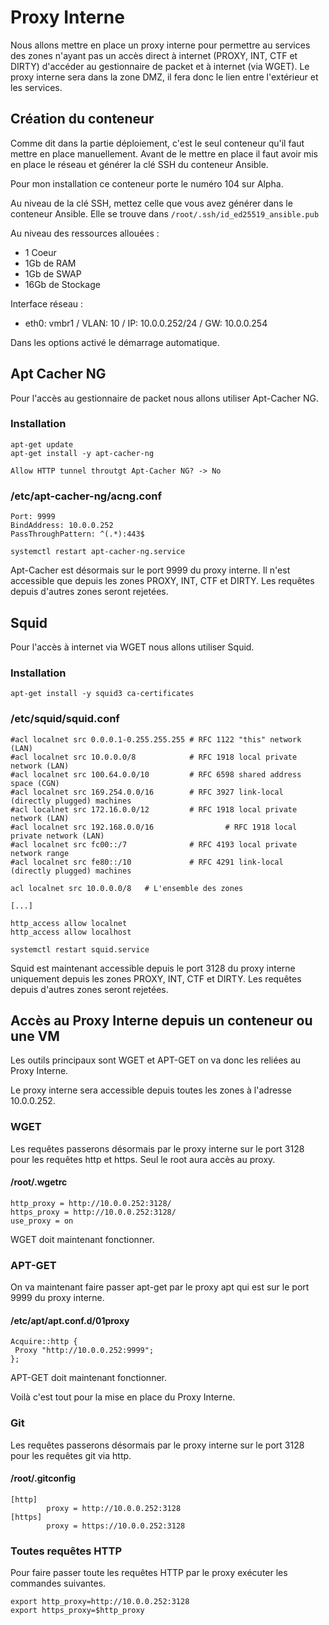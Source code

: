 # Proxy Interne

Nous allons mettre en place un proxy interne pour permettre au services des zones n'ayant pas un accès direct à internet (PROXY, INT, CTF et DIRTY) d'accéder au gestionnaire de packet et à internet (via WGET). Le proxy interne sera dans la zone DMZ, il fera donc le lien entre l'extérieur et les services.

## Création du conteneur
Comme dit dans la partie déploiement, c'est le seul conteneur qu'il faut mettre en place manuellement. Avant de le mettre en place il faut avoir mis en place le réseau et générer la clé SSH du conteneur Ansible.

Pour mon installation ce conteneur porte le numéro 104 sur Alpha.

Au niveau de la clé SSH, mettez celle que vous avez générer dans le conteneur Ansible. Elle se trouve dans `/root/.ssh/id_ed25519_ansible.pub`

Au niveau des ressources allouées :
- 1 Coeur
- 1Gb de RAM
- 1Gb de SWAP
- 16Gb de Stockage

Interface réseau :
- eth0: vmbr1 / VLAN: 10 / IP: 10.0.0.252/24 / GW: 10.0.0.254


Dans les options activé le démarrage automatique.

## Apt Cacher NG
Pour l'accès au gestionnaire de packet nous allons utiliser Apt-Cacher NG.

### Installation
```
apt-get update
apt-get install -y apt-cacher-ng
```
```
Allow HTTP tunnel throutgt Apt-Cacher NG? -> No
```

### /etc/apt-cacher-ng/acng.conf
```
Port: 9999
BindAddress: 10.0.0.252
PassThroughPattern: ^(.*):443$
```
```
systemctl restart apt-cacher-ng.service
```
Apt-Cacher est désormais sur le port 9999 du proxy interne. Il n'est accessible que depuis les zones PROXY, INT, CTF et DIRTY. Les requêtes depuis d'autres zones seront rejetées.

## Squid

Pour l'accès à internet via WGET nous allons utiliser Squid.

### Installation
```
apt-get install -y squid3 ca-certificates
```

### /etc/squid/squid.conf
```
#acl localnet src 0.0.0.1-0.255.255.255 # RFC 1122 "this" network (LAN)
#acl localnet src 10.0.0.0/8            # RFC 1918 local private network (LAN)
#acl localnet src 100.64.0.0/10         # RFC 6598 shared address space (CGN)
#acl localnet src 169.254.0.0/16        # RFC 3927 link-local (directly plugged) machines
#acl localnet src 172.16.0.0/12         # RFC 1918 local private network (LAN)
#acl localnet src 192.168.0.0/16                # RFC 1918 local private network (LAN)
#acl localnet src fc00::/7              # RFC 4193 local private network range
#acl localnet src fe80::/10             # RFC 4291 link-local (directly plugged) machines

acl localnet src 10.0.0.0/8   # L'ensemble des zones

[...]

http_access allow localnet
http_access allow localhost
```
```
systemctl restart squid.service
```

Squid est maintenant accessible depuis le port 3128 du proxy interne uniquement depuis les zones PROXY, INT, CTF et DIRTY. Les requêtes depuis d'autres zones seront rejetées.


## Accès au Proxy Interne depuis un conteneur ou une VM

Les outils principaux sont WGET et APT-GET on va donc les reliées au Proxy Interne.

Le proxy interne sera accessible depuis toutes les zones à l'adresse 10.0.0.252.

### WGET
Les requêtes passerons désormais par le proxy interne sur le port 3128 pour les requêtes http et https. Seul le root aura accès au proxy.

#### /root/.wgetrc
```
http_proxy = http://10.0.0.252:3128/
https_proxy = http://10.0.0.252:3128/
use_proxy = on
```
WGET doit maintenant fonctionner.

### APT-GET
On va maintenant faire passer apt-get par le proxy apt qui est sur le port 9999 du proxy interne.

#### /etc/apt/apt.conf.d/01proxy
```
Acquire::http {
 Proxy "http://10.0.0.252:9999";
};
```
APT-GET doit maintenant fonctionner.

Voilà c'est tout pour la mise en place du Proxy Interne.

### Git
Les requêtes passerons désormais par le proxy interne sur le port 3128 pour les requêtes git via http.

#### /root/.gitconfig
```
[http]
        proxy = http://10.0.0.252:3128
[https]
        proxy = https://10.0.0.252:3128
```

### Toutes requêtes HTTP
Pour faire passer toute les requêtes HTTP par le proxy exécuter les commandes suivantes.

```
export http_proxy=http://10.0.0.252:3128
export https_proxy=$http_proxy
```
